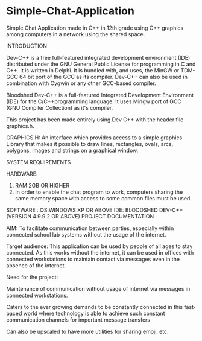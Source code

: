 # Simple-Chat-Application
Simple Chat Application made in C++ in 12th grade using C++ graphics among computers in a network using the shared space. 


 INTRODUCTION

Dev-C++ is a free full-featured integrated development environment (IDE) distributed under the GNU General Public License for programming in C and C++. It is written in Delphi.
It is bundled with, and uses, the MinGW or TDM-GCC 64 bit port of the GCC as its compiler. Dev-C++ can also be used in combination with Cygwin or any other GCC-based compiler.

Bloodshed Dev-C++ is a full-featured Integrated Development Environment (IDE) for the C/C++programming language. It uses Mingw port of GCC (GNU Compiler Collection) as it's compiler.

This project has been made entirely using Dev C++ with the header file graphics.h.

GRAPHICS.H: An interface which provides access to a simple graphics
Library that makes it possible to draw  lines, rectangles, ovals, arcs, polygons, images and strings on a graphical window.

SYSTEM REQUIREMENTS

HARDWARE:   
1. RAM 2GB OR HIGHER
2. In order to enable the chat program to work, computers sharing the same                                                                           memory space with access to some common files must be used.        

SOFTWARE :    OS:WINDOWS XP OR  ABOVE
IDE:  BLOODSHED DEV-C++ (VERSION 4.9.9.2 OR ABOVE) 
PROJECT DOCUMENTATION

AIM:  To facilitate communication between parties, especially within connected school lab systems without the usage of the internet. 

Target audience: This application can be used by people of all ages to stay connected. As this works without the internet, it can be used in offices with connected workstations to maintain contact via messages even in the absence of the internet. 

Need for the project: 

Maintenance of communication without usage of internet via messages in connected workstations.

Caters to the ever growing demands to be constantly connected in this fast-paced world where technology is able to achieve such constant communication channels for important message transfers

Can also be upscaled to have more utilities for sharing emoji, etc. 
